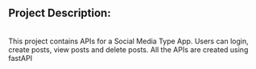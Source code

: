 
 ## Project Description: 
<br>
This project contains APIs for a Social Media Type App. Users can login, create posts, view posts and delete posts. All the APIs are created using fastAPI
</br>
